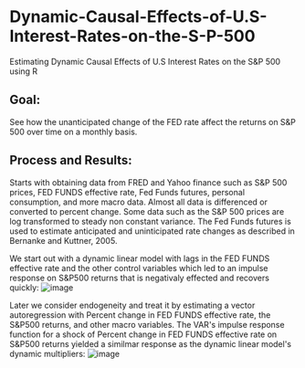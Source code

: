 # Dynamic-Causal-Effects-of-U.S-Interest-Rates-on-the-S-P-500
Estimating Dynamic Causal Effects of U.S Interest Rates on the S&amp;P 500 using R

## Goal: 
See how the unanticipated change of the FED rate affect the returns on S&P 500 over time on a monthly basis.
## Process and Results:
Starts with obtaining data from FRED and Yahoo finance such as S&P 500 prices, FED FUNDS effective rate, Fed Funds futures, personal consumption,
and more macro data. Almost all data is differenced or converted to percent change. Some data such as the S&P 500 prices are log 
transformed to steady non constant variance.
The Fed Funds futures is used to estimate anticipated and uninticipated rate changes as described in Bernanke and Kuttner, 2005.

We start out with a dynamic linear model with lags in the FED FUNDS effective rate and the other control variables which led
to an impulse response on S&P500 returns that is negativaly effected and recovers quickly:
![image](https://github.com/user-attachments/assets/9006d369-acda-48f7-be6b-415680eccf58)

Later we consider endogeneity and treat it by estimating a vector autoregression
with Percent change in FED FUNDS effective rate, the S&P500 returns, and other macro variables.
The VAR's impulse response function for a shock of Percent change in FED FUNDS effective rate on S&P500 returns
yielded a similmar response as the dynamic linear model's dynamic multipliers:
![image](https://github.com/user-attachments/assets/aafac14c-d970-4d02-8632-bbc5cef22129)

